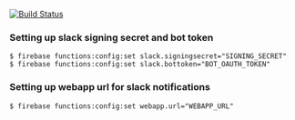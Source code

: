 [![Build Status](https://travis-ci.org/Consdata/clbox.svg?branch=master)](https://travis-ci.org/Consdata/clbox)

### Setting up slack signing secret and bot token

```
$ firebase functions:config:set slack.signingsecret="SIGNING_SECRET"
$ firebase functions:config:set slack.bottoken="BOT_OAUTH_TOKEN"
```

### Setting up webapp url for slack notifications

```
$ firebase functions:config:set webapp.url="WEBAPP_URL"
```

